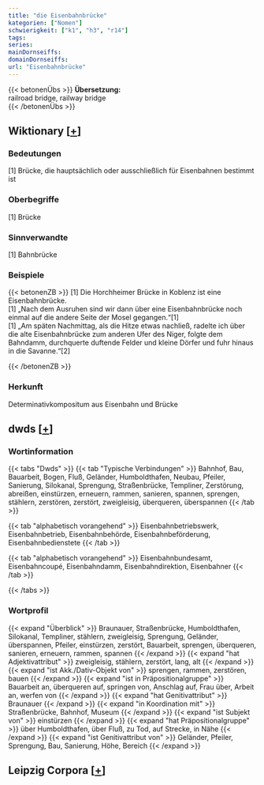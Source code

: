 ```yaml
---
title: "die Eisenbahnbrücke"
kategorien: ["Nomen"]
schwierigkeit: ["k1", "h3", "r14"]
tags:
series:
mainDornseiffs:
domainDornseiffs:
url: "Eisenbahnbrücke"
---
```


{{< betonenÜbs >}}
**Übersetzung:**  
railroad bridge, railway bridge  
{{< /betonenÜbs >}}

## Wiktionary [[+](https://de.wiktionary.org/wiki/Eisenbahnbrücke)]

### Bedeutungen
[1] Brücke, die hauptsächlich oder ausschließlich für Eisenbahnen bestimmt ist  

### Oberbegriffe
[1] Brücke  

### Sinnverwandte
[1] Bahnbrücke  

### Beispiele
{{< betonenZB >}}
[1] Die Horchheimer Brücke in Koblenz ist eine Eisenbahnbrücke.  
[1] „Nach dem Ausruhen sind wir dann über eine Eisenbahnbrücke noch einmal auf die andere Seite der Mosel gegangen.“[1]  
[1] „Am späten Nachmittag, als die Hitze etwas nachließ, radelte ich über die alte Eisenbahnbrücke zum anderen Ufer des Niger, folgte dem Bahndamm, durchquerte duftende Felder und kleine Dörfer und fuhr hinaus in die Savanne.“[2]  

{{< /betonenZB >}}
### Herkunft
Determinativkompositum aus Eisenbahn und Brücke  



## dwds [[+](https://www.dwds.de/wb/Eisenbahnbrücke)]

### Wortinformation
{{< tabs "Dwds" >}}
{{< tab "Typische Verbindungen" >}}
Bahnhof, Bau, Bauarbeit, Bogen, Fluß, Geländer, Humboldthafen, Neubau, Pfeiler, Sanierung, Silokanal, Sprengung, Straßenbrücke, Templiner, Zerstörung, abreißen, einstürzen, erneuern, rammen, sanieren, spannen, sprengen, stählern, zerstören, zerstört, zweigleisig, überqueren, überspannen
{{< /tab >}}

{{< tab "alphabetisch vorangehend" >}}
Eisenbahnbetriebswerk, Eisenbahnbetrieb, Eisenbahnbehörde, Eisenbahnbeförderung, Eisenbahnbedienstete
{{< /tab >}}

{{< tab "alphabetisch vorangehend" >}}
Eisenbahnbundesamt, Eisenbahncoupé, Eisenbahndamm, Eisenbahndirektion, Eisenbahner
{{< /tab >}}

{{< /tabs >}}

### Wortprofil
{{< expand "Überblick" >}} Braunauer, Straßenbrücke, Humboldthafen, Silokanal, Templiner, stählern, zweigleisig, Sprengung, Geländer, überspannen, Pfeiler, einstürzen, zerstört, Bauarbeit, sprengen, überqueren, sanieren, erneuern, rammen, spannen {{< /expand >}}
{{< expand "hat Adjektivattribut" >}} zweigleisig, stählern, zerstört, lang, alt {{< /expand >}}
{{< expand "ist Akk./Dativ-Objekt von" >}} sprengen, rammen, zerstören, bauen {{< /expand >}}
{{< expand "ist in Präpositionalgruppe" >}} Bauarbeit an, überqueren auf, springen von, Anschlag auf, Frau über, Arbeit an, werfen von {{< /expand >}}
{{< expand "hat Genitivattribut" >}} Braunauer {{< /expand >}}
{{< expand "in Koordination mit" >}} Straßenbrücke, Bahnhof, Museum {{< /expand >}}
{{< expand "ist Subjekt von" >}} einstürzen {{< /expand >}}
{{< expand "hat Präpositionalgruppe" >}} über Humboldthafen, über Fluß, zu Tod, auf Strecke, in Nähe {{< /expand >}}
{{< expand "ist Genitivattribut von" >}} Geländer, Pfeiler, Sprengung, Bau, Sanierung, Höhe, Bereich {{< /expand >}}

## Leipzig Corpora [[+](https://corpora.uni-leipzig.de/en/res?word=Eisenbahnbrücke&corpusId=deu_newscrawl-public_2018)]

